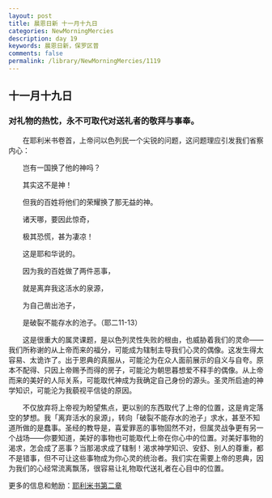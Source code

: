 ```yaml
---
layout: post
title: 晨恩日新 十一月十九日
categories: NewMorningMercies
description: day 19
keywords: 晨恩日新，保罗区普
comments: false
permalink: /library/NewMorningMercies/1119
---
```


## 十一月十九日

### 对礼物的热忱，永不可取代对送礼者的敬拜与事奉。

&emsp;&emsp;在耶利米书卷首，上帝问以色列民一个尖锐的问题，这问题理应引发我们省察内心：

&emsp;&emsp;岂有一国换了他的神吗？

&emsp;&emsp;其实这不是神！

&emsp;&emsp;但我的百姓将他们的荣耀换了那无益的神。

&emsp;&emsp;诸天哪，要因此惊奇，

&emsp;&emsp;极其恐慌，甚为凄凉！

&emsp;&emsp;这是耶和华说的。

&emsp;&emsp;因为我的百姓做了两件恶事，

&emsp;&emsp;就是离弃我这活水的泉源，

&emsp;&emsp;为自己凿出池子，

&emsp;&emsp;是破裂不能存水的池子。（耶二11-13）

&emsp;&emsp;这是很重大的属灵课题，是以色列灵性失败的根由，也威胁着我们的灵命——我们所称谢的从上帝而来的福分，可能成为辖制主导我们心灵的偶像。这发生得太容易、太诡诈了。出于恩典的真服从，可能沦为在众人面前展示的自义与自夸。原本不配得、只因上帝赐予而得的房子，可能沦为朝思暮想爱不释手的偶像。从上帝而来的美好的人际关系，可能取代神成为我确定自己身份的源头。圣灵所启迪的神学知识，可能沦为我藐视平信徒的原因。

&emsp;&emsp;不仅放弃将上帝视为盼望焦点，更以别的东西取代了上帝的位置，这是肯定落空的梦想。我「离弃活水的泉源」，转向「破裂不能存水的池子」求水，甚至不知道所做的是蠢事。圣经的教导是，喜爱罪恶的事物固然不对，但属灵战争更有另一个战场——你要知道，美好的事物也可能取代上帝在你心中的位置。对美好事物的渴求，怎会成了恶事？当那渴求成了辖制！渴求神学知识、安舒、别人的尊重，都不是错事，但不可让这些事物成为你心灵的统治者。我们实在需要上帝的恩典，因为我们的心经常流离飘荡，很容易让礼物取代送礼者在心目中的位置。

更多的信息和勉励：[耶利米书第二章]()
